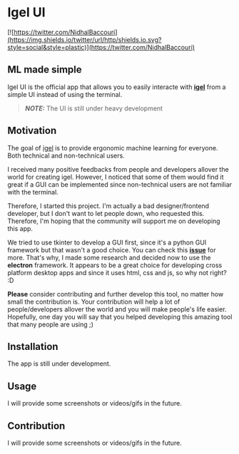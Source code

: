 # Igel UI

[![https://twitter.com/NidhalBaccouri](https://img.shields.io/twitter/url/http/shields.io.svg?style=social&style=plastic)](https://twitter.com/NidhalBaccouri)

## ML made simple

Igel UI is the official app that allows you to easily interacte with [**igel**](https://github.com/nidhaloff/igel) from a simple UI instead of using the terminal.

> **_NOTE:_**  The UI is still under heavy development


## Motivation

The goal of [igel](https://github.com/nidhaloff/igel) is to provide ergonomic machine learning for everyone. Both technical and non-technical users. 

I received many positive feedbacks from people and developers allover the world for creating igel. However, I noticed that some of them would find it great if a GUI can be implemented since non-technical users are not familiar with the terminal.

Therefore, I started this project. I'm actually a bad designer/frontend developer, but I don't want to let people down, who requested this. Therefore, I'm hoping that the community will support me on developing this app. 

We tried to use tkinter to develop a GUI first, since it's a python GUI framework but that wasn't a good choice. You can check this [**issue**](https://github.com/nidhaloff/igel/issues/17) for more. That's why, I made some research and decided now to use the **electron** framework. It appears to be a great choice for developing cross platform desktop apps and since it uses html, css and js, so why not right? :D

**Please** consider contributing and further develop this tool, no matter how small the contribution is. Your contribution will help a lot of people/developers allover the world and you will make people's life easier. Hopefully, one day you will say that you helped developing this amazing tool that many people are using ;)






## Installation

The app is still under development. 

## Usage

I will provide some screenshots or videos/gifs in the future.

## Contribution

I will provide some screenshots or videos/gifs in the future.